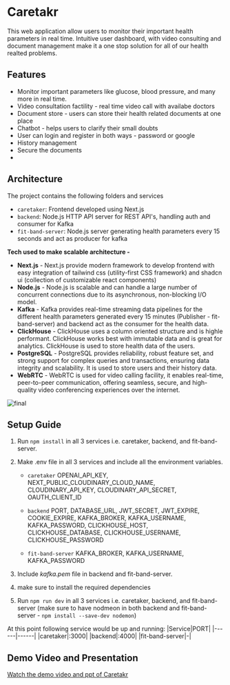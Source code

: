# Caretakr
This web application allow users to monitor their important health parameters in real time. Intuitive user dashboard, with video consulting and document management make it a one stop solution for all of our health realted problems. 

## Features
- Monitor important parameters like glucose, blood pressure, and many more in real time.
- Video consultation factility - real time video call with availabe doctors
- Document store - users can store their health related documents at one place
- Chatbot - helps users to clarify their small doubts
- User can login and register in both ways - password or google
- History management
- Secure the documents
- 

## Architecture
The project contains the following folders and services
- ```caretaker```: Frontend developed using Next.js
- ```backend```: Node.js HTTP API server for REST API's, handling auth and consumer for Kafka
- ```fit-band-server```: Node.js server generating health parameters every 15 seconds and act as producer for kafka

  
**Tech used to make scalable architecture -**
- **Next.js** - Next.js provide modern framework to develop frontend with easy integration of tailwind css (utility-first CSS framework) and shadcn ui (collection of customizable react components)
- **Node.js** - Node.js is scalable and can handle a large number of concurrent connections due to its asynchronous, non-blocking I/O model.
- **Kafka** - Kafka provides real-time streaming data pipelines for the different health parameters generated every 15 minutes (Publisher - fit-band-server) and backend act as the consumer for the health data.
- **ClickHouse** - ClickHouse uses a column oriented structure and is highle performant. ClickHouse works best with immutable data and is great for analytics. ClickHouse is used to store health data of the users.
- **PostgreSQL** - PostgreSQL provides reliability, robust feature set, and strong support for complex queries and transactions, ensuring data integrity and scalability. It is used to store users and their history data.
- **WebRTC** - WebRTC is used for video calling facility, it enables real-time, peer-to-peer communication, offering seamless, secure, and high-quality video conferencing experiences over the internet.

![final](https://github.com/SayantanBong007/Caretakr/assets/94526347/44e6ab98-3ab2-46bd-bd01-0c021c00783c)

## Setup Guide
1. Run ```npm install``` in all 3 services i.e. caretaker, backend, and fit-band-server.
2. Make .env file in all 3 services and include all the environment variables.
    - ```caretaker``` OPENAI_API_KEY, NEXT_PUBLIC_CLOUDINARY_CLOUD_NAME, CLOUDINARY_API_KEY, CLOUDINARY_API_SECRET, OAUTH_CLIENT_ID

    - ```backend``` PORT, DATABASE_URL, JWT_SECRET, JWT_EXPIRE, COOKIE_EXPIRE, KAFKA_BROKER, KAFKA_USERNAME, KAFKA_PASSWORD, CLICKHOUSE_HOST, CLICKHOUSE_DATABASE, CLICKHOUSE_USERNAME, CLICKHOUSE_PASSWORD

    - ```fit-band-server``` KAFKA_BROKER, KAFKA_USERNAME, KAFKA_PASSWORD

3. Include *kafka.pem* file in backend and fit-band-server.
4. make sure to install the required dependencies
6. Run ```npm run dev``` in all 3 services i.e. caretaker, backend, and fit-band-server (make sure to have nodmeon in both backend and fit-band-server - ```npm install --save-dev nodemon```)

At this point following service would be up and running: 
|Service|PORT|
|------|------|
|caretaker|:3000|
|backend|:4000|
|fit-band-server|-|

## Demo Video and Presentation
[Watch the demo video and ppt of Caretakr](https://drive.google.com/drive/folders/1FYEoZ9-sR0QeXFEyHyLDOCkgJj-Np3Qg) 

